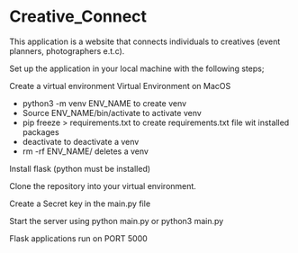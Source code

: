 # Creative_Connect

This application is a website that connects individuals to creatives (event planners, photographers e.t.c).


Set up the application  in your local machine with the following steps;

Create a virtual environment
Virtual Environment on MacOS
* python3 -m venv ENV_NAME	to create venv 
* Source ENV_NAME/bin/activate	to activate venv 
* pip freeze > requirements.txt		to create requirements.txt file wit installed packages 
* deactivate				to deactivate a venv 
* rm -rf ENV_NAME/			deletes a venv

Install flask (python must be installed)

Clone the repository into your virtual environment.

Create a Secret key in the main.py file

Start the server using python main.py or python3 main.py

Flask applications run on PORT 5000
